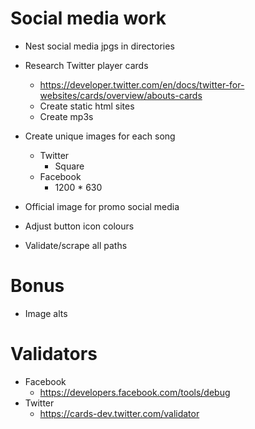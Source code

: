 # Social media work

* Nest social media jpgs in directories

* Research Twitter player cards
    * https://developer.twitter.com/en/docs/twitter-for-websites/cards/overview/abouts-cards
    * Create static html sites
    * Create mp3s
* Create unique images for each song
    * Twitter
        * Square
    * Facebook
        * 1200 * 630

* Official image for promo social media
* Adjust button icon colours

* Validate/scrape all paths

# Bonus
* Image alts

# Validators
* Facebook
    * https://developers.facebook.com/tools/debug
* Twitter
    * https://cards-dev.twitter.com/validator